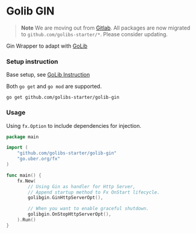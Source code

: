 # Golib GIN

> **Note**
> We are moving out from [Gitlab](https://gitlab.com/golibs-starter). All packages are now migrated
> to `github.com/golibs-starter/*`. Please consider updating.

Gin Wrapper to adapt with [GoLib](https://github.com/golibs-starter/golib)

### Setup instruction

Base setup, see [GoLib Instruction](https://github.com/golibs-starter/golib#readme)

Both `go get` and `go mod` are supported.

```shell
go get github.com/golibs-starter/golib-gin
```

### Usage

Using `fx.Option` to include dependencies for injection.

```go
package main

import (
    "github.com/golibs-starter/golib-gin"
    "go.uber.org/fx"
)

func main() {
    fx.New(
        // Using Gin as handler for Http Server,
        // Append startup method to Fx OnStart lifecycle.
        golibgin.GinHttpServerOpt(),

        // When you want to enable graceful shutdown.
        golibgin.OnStopHttpServerOpt(),
    ).Run()
}
```
